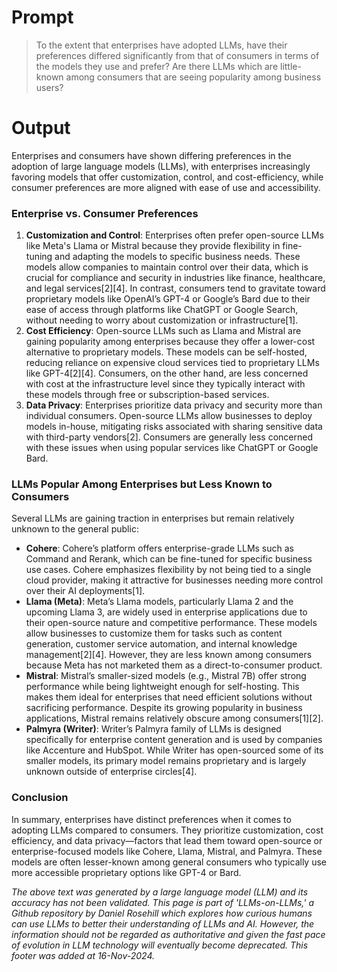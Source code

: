 # Prompt

> To the extent that enterprises have adopted LLMs, have their preferences differed significantly from that of consumers in terms of the models they use and prefer? Are there LLMs which are little-known among consumers that are seeing popularity among business users?

# Output

Enterprises and consumers have shown differing preferences in the adoption of large language models (LLMs), with enterprises increasingly favoring models that offer customization, control, and cost-efficiency, while consumer preferences are more aligned with ease of use and accessibility.

### Enterprise vs. Consumer Preferences

1. **Customization and Control**: Enterprises often prefer open-source LLMs like Meta's Llama or Mistral because they provide flexibility in fine-tuning and adapting the models to specific business needs. These models allow companies to maintain control over their data, which is crucial for compliance and security in industries like finance, healthcare, and legal services\[2]\[4]. In contrast, consumers tend to gravitate toward proprietary models like OpenAI’s GPT-4 or Google’s Bard due to their ease of access through platforms like ChatGPT or Google Search, without needing to worry about customization or infrastructure\[1].
2. **Cost Efficiency**: Open-source LLMs such as Llama and Mistral are gaining popularity among enterprises because they offer a lower-cost alternative to proprietary models. These models can be self-hosted, reducing reliance on expensive cloud services tied to proprietary LLMs like GPT-4\[2]\[4]. Consumers, on the other hand, are less concerned with cost at the infrastructure level since they typically interact with these models through free or subscription-based services.
3. **Data Privacy**: Enterprises prioritize data privacy and security more than individual consumers. Open-source LLMs allow businesses to deploy models in-house, mitigating risks associated with sharing sensitive data with third-party vendors\[2]. Consumers are generally less concerned with these issues when using popular services like ChatGPT or Google Bard.

### LLMs Popular Among Enterprises but Less Known to Consumers

Several LLMs are gaining traction in enterprises but remain relatively unknown to the general public:

- **Cohere**: Cohere’s platform offers enterprise-grade LLMs such as Command and Rerank, which can be fine-tuned for specific business use cases. Cohere emphasizes flexibility by not being tied to a single cloud provider, making it attractive for businesses needing more control over their AI deployments\[1].
- **Llama (Meta)**: Meta’s Llama models, particularly Llama 2 and the upcoming Llama 3, are widely used in enterprise applications due to their open-source nature and competitive performance. These models allow businesses to customize them for tasks such as content generation, customer service automation, and internal knowledge management\[2]\[4]. However, they are less known among consumers because Meta has not marketed them as a direct-to-consumer product.
- **Mistral**: Mistral’s smaller-sized models (e.g., Mistral 7B) offer strong performance while being lightweight enough for self-hosting. This makes them ideal for enterprises that need efficient solutions without sacrificing performance. Despite its growing popularity in business applications, Mistral remains relatively obscure among consumers\[1]\[2].
- **Palmyra (Writer)**: Writer’s Palmyra family of LLMs is designed specifically for enterprise content generation and is used by companies like Accenture and HubSpot. While Writer has open-sourced some of its smaller models, its primary model remains proprietary and is largely unknown outside of enterprise circles\[4].

### Conclusion

In summary, enterprises have distinct preferences when it comes to adopting LLMs compared to consumers. They prioritize customization, cost efficiency, and data privacy—factors that lead them toward open-source or enterprise-focused models like Cohere, Llama, Mistral, and Palmyra. These models are often lesser-known among general consumers who typically use more accessible proprietary options like GPT-4 or Bard.

&#x20;

*The above text was generated by a large language model (LLM) and its accuracy has not been validated. This page is part of 'LLMs-on-LLMs,' a Github repository by Daniel Rosehill which explores how curious humans can use LLMs to better their understanding of LLMs and AI. However, the information should not be regarded as authoritative and given the fast pace of evolution in LLM technology will eventually become deprecated. This footer was added at 16-Nov-2024.*


